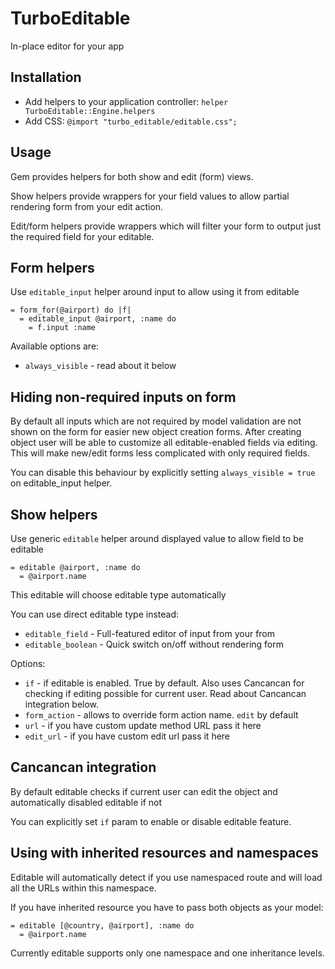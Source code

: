 # TurboEditable

In-place editor for your app

## Installation

* Add helpers to your application controller: ```helper TurboEditable::Engine.helpers```
* Add CSS: ```@import "turbo_editable/editable.css";```

## Usage

Gem provides helpers for both show and edit (form) views. 

Show helpers provide wrappers for your field values to allow partial rendering form from your edit action.

Edit/form helpers provide wrappers which will filter your form to output just the required field for your editable.

## Form helpers

Use ```editable_input``` helper around input to allow using it from editable

    = form_for(@airport) do |f|
      = editable_input @airport, :name do
        = f.input :name

Available options are:

* ```always_visible``` - read about it below

## Hiding non-required inputs on form

By default all inputs which are not required by model validation are not shown on the form for easier new object creation forms. After creating object user will be able to customize all editable-enabled fields via editing. This will make new/edit forms less complicated with only required fields.

You can disable this behaviour by explicitly setting ```always_visible = true``` on editable_input helper.

## Show helpers

Use generic ```editable``` helper around displayed value to allow field to be editable

    = editable @airport, :name do
      = @airport.name

This editable will choose editable type automatically

You can use direct editable type instead:

* ```editable_field``` - Full-featured editor of input from your from
* ```editable_boolean``` - Quick switch on/off without rendering form

Options:

* ```if``` - if editable is enabled. True by default. Also uses Cancancan for checking if editing possible for current user. Read about Cancancan integration below.
* ```form_action``` - allows to override form action name. ```edit``` by default
* ```url``` - if you have custom update method URL pass it here
* ```edit_url``` - if you have custom edit url pass it here

## Cancancan integration

By default editable checks if current user can edit the object and automatically disabled editable if not

You can explicitly set ```if``` param to enable or disable editable feature.

## Using with inherited resources and namespaces

Editable will automatically detect if you use namespaced route and will load all the URLs within this namespace. 

If you have inherited resource you have to pass both objects as your model: 

    = editable [@country, @airport], :name do
      = @airport.name

Currently editable supports only one namespace and one inheritance levels.
